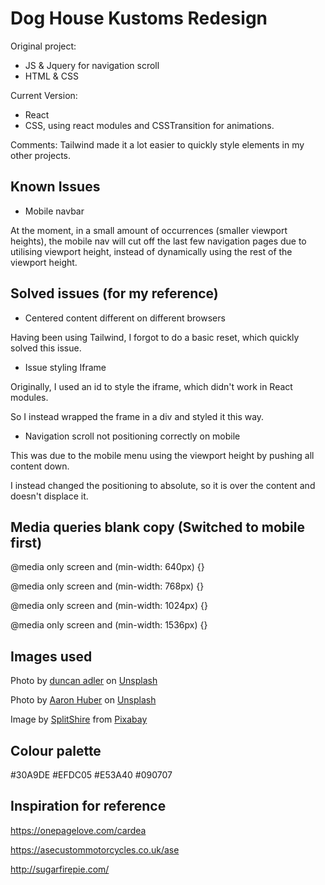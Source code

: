 # Dog House Kustoms Redesign
Original project: 
- JS & Jquery for navigation scroll
- HTML & CSS

Current Version:
- React
- CSS, using react modules and CSSTransition for animations.

Comments: 
Tailwind made it a lot easier to quickly style elements in my other projects.

## Known Issues
- Mobile navbar

At the moment, in a small amount of occurrences (smaller viewport heights), the mobile nav will cut off the last few navigation pages due to utilising viewport height, instead of dynamically using the rest of the viewport height. 

## Solved issues (for my reference)
- Centered content different on different browsers

Having been using Tailwind, I forgot to do a basic reset, which quickly solved this issue.

- Issue styling Iframe

Originally, I used an id to style the iframe, which didn't work in React modules. 

So I instead wrapped the frame in a div and styled it this way. 

- Navigation scroll not positioning correctly on mobile 

This was due to the mobile menu using the viewport height by pushing all content down. 

I instead changed the positioning to absolute, so it is over the content and doesn't displace it.

## Media queries blank copy (Switched to mobile first)
@media only screen and (min-width: 640px) {}

@media only screen and (min-width: 768px) {}

@media only screen and (min-width: 1024px) {}

@media only screen and (min-width: 1536px) {}


## Images used

<span>Photo by <a href="https://unsplash.com/@duncan2118?utm_source=unsplash&amp;utm_medium=referral&amp;utm_content=creditCopyText">duncan adler</a> on <a href="https://unsplash.com/s/photos/motorcycle?utm_source=unsplash&amp;utm_medium=referral&amp;utm_content=creditCopyText">Unsplash</a></span>

<span>Photo by <a href="https://unsplash.com/@aahubs?utm_source=unsplash&amp;utm_medium=referral&amp;utm_content=creditCopyText">Aaron Huber</a> on <a href="https://unsplash.com/s/photos/mechanic?utm_source=unsplash&amp;utm_medium=referral&amp;utm_content=creditCopyText">Unsplash</a></span>

Image by <a href="https://pixabay.com/users/splitshire-364019/?utm_source=link-attribution&amp;utm_medium=referral&amp;utm_campaign=image&amp;utm_content=407186">SplitShire</a> from <a href="https://pixabay.com/?utm_source=link-attribution&amp;utm_medium=referral&amp;utm_campaign=image&amp;utm_content=407186">Pixabay</a>

## Colour palette

#30A9DE
#EFDC05
#E53A40
#090707

## Inspiration for reference

https://onepagelove.com/cardea

https://asecustommotorcycles.co.uk/ase

http://sugarfirepie.com/
